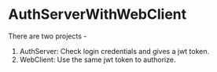 # AuthServerWithWebClient
There are two projects - 
1. AuthServer: Check login credentials and gives a jwt token.
2. WebClient: Use the same jwt token to authorize.
